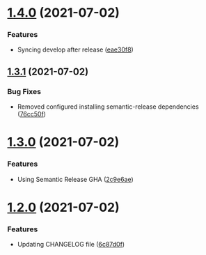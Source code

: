 # [1.4.0](https://github.com/getndazn/kopytko-packager/compare/v1.3.1...v1.4.0) (2021-07-02)


### Features

* Syncing develop after release ([eae30f8](https://github.com/getndazn/kopytko-packager/commit/eae30f8996d7cda35bbd4ff40af49a5ad3d9af03))

## [1.3.1](https://github.com/getndazn/kopytko-packager/compare/v1.3.0...v1.3.1) (2021-07-02)


### Bug Fixes

* Removed configured installing semantic-release dependencies ([76cc50f](https://github.com/getndazn/kopytko-packager/commit/76cc50fc6f34d7e98f6cd284cb0eaab7f81e95fb))

# [1.3.0](https://github.com/getndazn/kopytko-packager/compare/v1.2.0...v1.3.0) (2021-07-02)


### Features

* Using Semantic Release GHA ([2c9e6ae](https://github.com/getndazn/kopytko-packager/commit/2c9e6ae967516c08aaae1d421db424d7cf558873))

# [1.2.0](https://github.com/getndazn/kopytko-packager/compare/v1.1.0...v1.2.0) (2021-07-02)


### Features

* Updating CHANGELOG file ([6c87d0f](https://github.com/getndazn/kopytko-packager/commit/6c87d0f6b1ce575386b7135a104f0ad5d5eea0bd))
